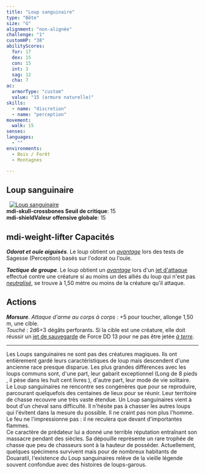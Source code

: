 ```yaml
---
title: "Loup sanguinaire"
type: "Bête"
size: "G"
alignment: "non-alignée"
challenge: "1"
customHP: "38"
abilityScores:
  for: 17
  dex: 15
  con: 15
  int: 3
  sag: 12
  cha: 7
ac:
  armorType: "custom"
  value: "15 (armure naturelle)"
skills:
  - name: "discretion"
  - name: "perception"
movement:
  walk: 15
senses:
languages:
  - ""
environments:
  - Bois / Forêt
  - Montagnes

---
```

## Loup sanguinaire
&nbsp;
[![Loup sanguinaire](https://www.douaratil.fr/illustrations/bete/loupsanguinaire300.jpeg)](https://www.douaratil.fr/illustrations/bete/loupsanguinaire.jpeg)  
**<v-icon>mdi-skull-crossbones</v-icon> Seuil de critique**: 15        
**<v-icon>mdi-shield</v-icon>Valeur offensive globale**: 15   
## <v-icon>mdi-weight-lifter</v-icon> Capacités
_**Odorat et ouïe aiguisés**_. Le loup obtient un [_avantage_](/utiliser-les-caracteristiques/#avantage-et-desavantage) lors des tests de Sagesse (Perception) basés sur l'odorat ou l'ouïe.

_**Tactique de groupe**_. Le loup obtient un [_avantage_](/utiliser-les-caracteristiques/#avantage-et-desavantage) lors d'un [jet d'attaque](/combattre/#jets-d-attaque) effectué contre une créature si au moins un des alliés du loup qui n'est pas [_neutralisé_](/gerer-la-sante-du-personnage/#neutralise), se trouve à 1,50 mètre ou moins de la créature qu'il attaque.

## Actions
_**Morsure**_. _Attaque d'arme au corps à corps_ : +5 pour toucher, allonge 1,50 m, une cible.  
_Touché_ : 2d6+3 dégâts perforants. Si la cible est une créature, elle doit réussir un [jet de sauvegarde](/utiliser-les-caracteristiques/#jets-de-sauvegarde) de Force DD 13 pour ne pas être jetée [_à terre_](/gerer-la-sante-du-personnage/#a-terre).

---

Les Loups sanguinaires ne sont pas des créatures magiques. Ils ont entièrement gardé leurs caractéristiques de loup mais descendent d'une ancienne race presque disparue. Les plus grandes différences avec les loups communs sont, d'une part, leur gabarit exceptionnel (Long de 8 pieds , il pèse dans les huit cent livres ), d'autre part, leur mode de vie solitaire.  
Le Loup sanguinaires ne rencontre ses congénères que pour se reproduire, parcourant quelquefois des centaines de lieux pour se réunir. Leur territoire de chasse recouvre une très vaste étendue. Un Loup sanguinaires vient à bout d'un cheval sans difficulté. Il n'hésite pas à chasser les autres loups qui l'évitent dans la mesure du possible. Il ne craint pas non plus l'homme. Le feu ne l'impressionne pas : il ne reculera que devant d'importantes flammes.  
Ce caractère de prédateur lui a donné une terrible réputation entraînant son massacre pendant des siècles. Sa dépouille représente un rare trophée de chasse que peu de chasseurs sont à la hauteur de posséder. Actuellement, quelques spécimens survivent mais pour de nombreux habitants de Douaratil, l'existence du Loup sanguinaires relève de la vieille légende souvent confondue avec des histoires de loups-garous.  
